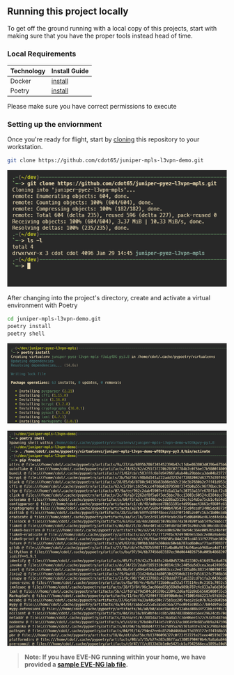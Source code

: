 ## Running this project locally

To get off the ground running with a local copy of this projects, start with making sure that you have the proper tools instead head of time.

### Local Requirements

| Technology | Install Guide                                  |
| ---------- | ---------------------------------------------- |
| Docker     | [install](https://docs.docker.com/get-docker/) |
| Poetry     | [install](https://python-poetry.org/)          |

Please make sure you have correct permissions to execute

### Setting up the enviornment

Once you're ready for flight, start by [cloning](https://rogerdudler.github.io/git-guide/) this repository to your workstation.

```bash
git clone https://github.com/cdot65/juniper-mpls-l3vpn-demo.git
```

![git clone](https://raw.githubusercontent.com/cdot65/juniper-mpls-l3vpn-demo/dev/site/content/assets/images/clone.png)

After changing into the project's directory, create and activate a virtual environment with Poetry

```bash
cd juniper-mpls-l3vpn-demo.git
poetry install
poetry shell
```

![poetry install](https://raw.githubusercontent.com/cdot65/juniper-mpls-l3vpn-demo/dev/site/content/assets/images/poetry_install.png)

![poetry shell](https://raw.githubusercontent.com/cdot65/juniper-mpls-l3vpn-demo/dev/site/content/assets/images/poetry_shell.png)

> **Note: If you have EVE-NG running within your home, we have provided a [sample EVE-NG lab file](https://github.com/cdot65/juniper-mpls-l3vpn-demo/tree/main/files/eve-ng).**
